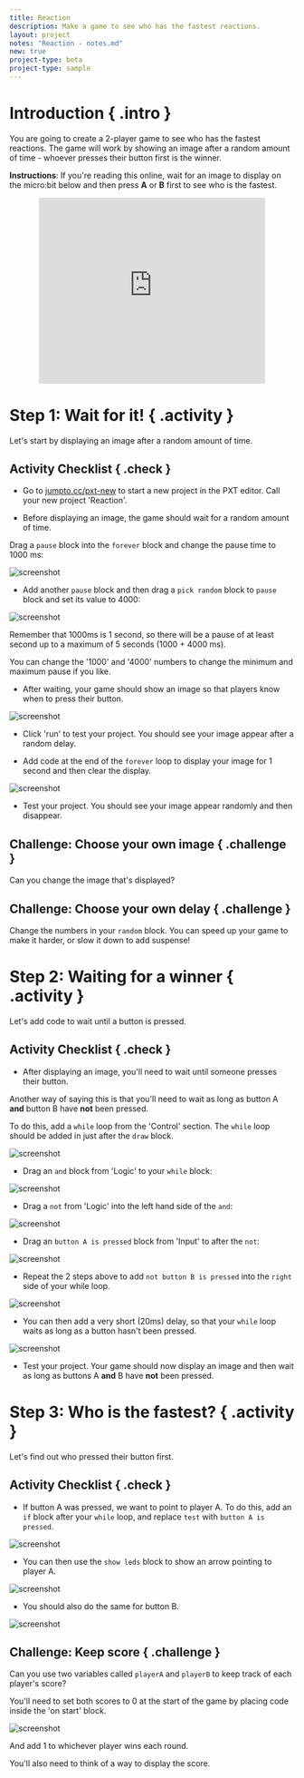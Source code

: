 ```yaml
---
title: Reaction
description: Make a game to see who has the fastest reactions.
layout: project
notes: "Reaction - notes.md"
new: true
project-type: beta
project-type: sample
---
```


# Introduction { .intro }

You are going to create a 2-player game to see who has the fastest reactions. The game will work by showing an image after a random amount of time - whoever presses their button first is the winner.

__Instructions__: If you're reading this online, wait for an image to display on the micro:bit below and then press __A__ or __B__ first to see who is the fastest.

<div class="trinket" style="width:400px;margin: 0 auto;">
<div style="position:relative;height:0;padding-bottom:81.97%;overflow:hidden;"><iframe style="position:absolute;top:0;left:0;width:100%;height:100%;" src="https://pxt.microbit.org/---run?id=50800-81674-84873-32898" allowfullscreen="allowfullscreen" sandbox="allow-popups allow-scripts allow-same-origin" frameborder="0"></iframe></div>
</div>

# Step 1: Wait for it! { .activity }

Let's start by displaying an image after a random amount of time.

## Activity Checklist { .check }

+ Go to <a href="http://jumpto.cc/pxt-new" target="_blank">jumpto.cc/pxt-new</a> to start a new project in the PXT editor. Call your new project 'Reaction'. 

+ Before displaying an image, the game should wait for a random amount of time.

Drag a `pause` block into the `forever` block and change the pause time to 1000 ms:

![screenshot](images/reaction-pause.png)

+ Add another `pause` block and then drag a `pick random` block to `pause` block and set its value to 4000:

![screenshot](images/reaction-pause-random.png)

Remember that 1000ms is 1 second, so there will be a pause of at least second up to a maximum of 5 seconds (1000 + 4000 ms).

You can change the '1000' and '4000' numbers to change the minimum and maximum pause if you like. 

+ After waiting, your game should show an image so that players know when to press their button.

![screenshot](images/reaction-image.png)

+ Click 'run' to test your project. You should see your image appear after a random delay.

+ Add code at the end of the `forever` loop to display your image for 1 second and then clear the display.

![screenshot](images/reaction-clear.png)

+ Test your project. You should see your image appear randomly and then disappear.

## Challenge: Choose your own image { .challenge }
Can you change the image that's displayed?

## Challenge: Choose your own delay { .challenge }
Change the numbers in your `random` block. You can speed up your game to make it harder, or slow it down to add suspense!

# Step 2: Waiting for a winner { .activity }

Let's add code to wait until a button is pressed.

## Activity Checklist { .check }

+ After displaying an image, you'll need to wait until someone presses their button.

Another way of saying this is that you'll need to wait as long as button A __and__ button B have __not__ been pressed.

To do this, add a `while` loop from the 'Control' section. The `while` loop should be added in just after the `draw` block.

![screenshot](images/reaction-while.png)

+ Drag an `and` block from 'Logic' to your `while` block:

![screenshot](images/reaction-and.png)

+ Drag a `not` from 'Logic' into the left hand side of the `and`:

![screenshot](images/reaction-not.png)

+ Drag an `button A is pressed` block from 'Input' to after the `not`:

![screenshot](images/reaction-button-a.png)

+ Repeat the 2 steps above to add `not button B is pressed` into the `right` side of your while loop.

![screenshot](images/reaction-button-b.png)

+ You can then add a very short (20ms) delay, so that your `while` loop waits as long as a button hasn't been pressed.

![screenshot](images/reaction-delay.png)

+ Test your project. Your game should now display an image and then wait as long as buttons A __and__ B have __not__ been pressed.

# Step 3: Who is the fastest? { .activity }

Let's find out who pressed their button first.

## Activity Checklist { .check }

+ If button A was pressed, we want to point to player A. To do this, add an `if` block after your `while` loop, and replace `test` with `button A is pressed`.

![screenshot](images/reaction-if-a.png)

+ You can then use the `show leds` block to show an arrow pointing to player A.

![screenshot](images/reaction-if-a-show.png)

+ You should also do the same for button B.

![screenshot](images/reaction-if-b-show.png)

## Challenge: Keep score { .challenge }
Can you use two variables called `playerA` and `playerB` to keep track of each player's score?

You'll need to set both scores to 0 at the start of the game by placing code inside the 'on start' block.

![screenshot](images/reaction-on-start.png)

And add 1 to whichever player wins each round.

You'll also need to think of a way to display the score. 

